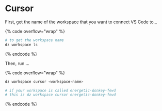 # Cursor

First, get the name of the workspace that you want to connect VS Code to...

{% code overflow="wrap" %}
```bash
# to get the workspace name
dz workspace ls
```
{% endcode %}

Then, run ...

{% code overflow="wrap" %}
```bash
dz workspace cursor <workspace-name>

# if your workspace is called energetic-donkey-fewd
# this is dz workspace cursor energetic-donkey-fewd
```
{% endcode %}
